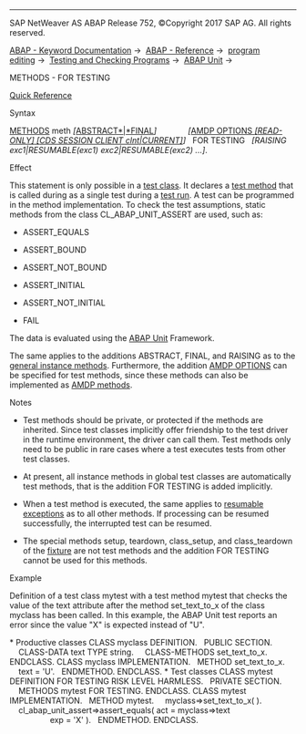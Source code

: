   

* * *

SAP NetWeaver AS ABAP Release 752, ©Copyright 2017 SAP AG. All rights reserved.

[ABAP - Keyword Documentation](https://help.sap.com/doc/abapdocu_752_index_htm/7.52/en-US/abenabap.htm) →  [ABAP - Reference](https://help.sap.com/doc/abapdocu_752_index_htm/7.52/en-US/abenabap_reference.htm) →  [program editing](https://help.sap.com/doc/abapdocu_752_index_htm/7.52/en-US/abenprogram_editing.htm) →  [Testing and Checking Programs](https://help.sap.com/doc/abapdocu_752_index_htm/7.52/en-US/abenabap_tests.htm) →  [ABAP Unit](https://help.sap.com/doc/abapdocu_752_index_htm/7.52/en-US/abenabap_unit.htm) → 

METHODS - FOR TESTING

[Quick Reference](https://help.sap.com/doc/abapdocu_752_index_htm/7.52/en-US/abapmethods_testing_shortref.htm)

Syntax

[METHODS](https://help.sap.com/doc/abapdocu_752_index_htm/7.52/en-US/abapmethods.htm) meth *\[*[ABSTRACT*|*FINAL](https://help.sap.com/doc/abapdocu_752_index_htm/7.52/en-US/abapmethods_abstract_final.htm)*\]*
             *\[*[AMDP OPTIONS *\[*READ-ONLY*\]* *\[*CDS SESSION CLIENT clnt*|*CURRENT*\]*](https://help.sap.com/doc/abapdocu_752_index_htm/7.52/en-US/abapmethods_amdp_options.htm)*\]*
  FOR TESTING
  *\[*RAISING exc1*|*RESUMABLE(exc1) exc2*|*RESUMABLE(exc2) ...*\]*.

Effect

This statement is only possible in a [test class](https://help.sap.com/doc/abapdocu_752_index_htm/7.52/en-US/abentest_class_glosry.htm "Glossary Entry"). It declares a [test method](https://help.sap.com/doc/abapdocu_752_index_htm/7.52/en-US/abentest_method_glosry.htm "Glossary Entry") that is called during as a single test during a [test run](https://help.sap.com/doc/abapdocu_752_index_htm/7.52/en-US/abentest_run_glosry.htm "Glossary Entry"). A test can be programmed in the method implementation. To check the test assumptions, static methods from the class CL\_ABAP\_UNIT\_ASSERT are used, such as:

-   ASSERT\_EQUALS
    
-   ASSERT\_BOUND
    
-   ASSERT\_NOT\_BOUND
    
-   ASSERT\_INITIAL
    
-   ASSERT\_NOT\_INITIAL
    
-   FAIL
    

The data is evaluated using the [ABAP Unit](https://help.sap.com/doc/abapdocu_752_index_htm/7.52/en-US/abenabap_unit_glosry.htm "Glossary Entry") Framework.

The same applies to the additions ABSTRACT, FINAL, and RAISING as to the [general instance methods](https://help.sap.com/doc/abapdocu_752_index_htm/7.52/en-US/abapmethods_general.htm). Furthermore, the addition [AMDP OPTIONS](https://help.sap.com/doc/abapdocu_752_index_htm/7.52/en-US/abapmethods_amdp_options.htm) can be specified for test methods, since these methods can also be implemented as [AMDP methods](https://help.sap.com/doc/abapdocu_752_index_htm/7.52/en-US/abenamdp_method_glosry.htm "Glossary Entry").

Notes

-   Test methods should be private, or protected if the methods are inherited. Since test classes implicitly offer friendship to the test driver in the runtime environment, the driver can call them. Test methods only need to be public in rare cases where a test executes tests from other test classes.
    
-   At present, all instance methods in global test classes are automatically test methods, that is the addition FOR TESTING is added implicitly.
    
-   When a test method is executed, the same applies to [resumable exceptions](https://help.sap.com/doc/abapdocu_752_index_htm/7.52/en-US/abenresumable_exception_glosry.htm "Glossary Entry") as to all other methods. If processing can be resumed successfully, the interrupted test can be resumed.
    
-   The special methods setup, teardown, class\_setup, and class\_teardown of the [fixture](https://help.sap.com/doc/abapdocu_752_index_htm/7.52/en-US/abenfixture_glosry.htm "Glossary Entry") are not test methods and the addition FOR TESTING cannot be used for this methods.
    

Example

Definition of a test class mytest with a test method mytest that checks the value of the text attribute after the method set\_text\_to\_x of the class myclass has been called. In this example, the ABAP Unit test reports an error since the value "X" is expected instead of "U".

\* Productive classes
CLASS myclass DEFINITION.
  PUBLIC SECTION.
    CLASS-DATA text TYPE string.
    CLASS-METHODS set\_text\_to\_x.
ENDCLASS.
CLASS myclass IMPLEMENTATION.
  METHOD set\_text\_to\_x.
    text = 'U'.
  ENDMETHOD.
ENDCLASS.
\* Test classes
CLASS mytest DEFINITION FOR TESTING RISK LEVEL HARMLESS.
  PRIVATE SECTION.
    METHODS mytest FOR TESTING.
ENDCLASS.
CLASS mytest IMPLEMENTATION.
  METHOD mytest.
    myclass=>set\_text\_to\_x( ).
    cl\_abap\_unit\_assert=>assert\_equals( act = myclass=>text
                                        exp = 'X' ).
  ENDMETHOD.
ENDCLASS.